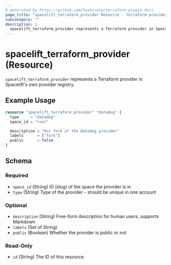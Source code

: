 ```yaml
---
# generated by https://github.com/hashicorp/terraform-plugin-docs
page_title: "spacelift_terraform_provider Resource - terraform-provider-spacelift"
subcategory: ""
description: |-
  spacelift_terraform_provider represents a Terraform provider in Spacelift's own provider registry.
---
```


# spacelift_terraform_provider (Resource)

`spacelift_terraform_provider` represents a Terraform provider in Spacelift's own provider registry.

## Example Usage

```terraform
resource "spacelift_terraform_provider" "datadog" {
  type     = "datadog"
  space_id = "root"

  description = "Our fork of the Datadog provider"
  labels      = ["fork"]
  public      = false
}
```

<!-- schema generated by tfplugindocs -->
## Schema

### Required

- `space_id` (String) ID (slug) of the space the provider is in
- `type` (String) Type of the provider - should be unique in one account

### Optional

- `description` (String) Free-form description for human users, supports Markdown
- `labels` (Set of String)
- `public` (Boolean) Whether the provider is public or not

### Read-Only

- `id` (String) The ID of this resource.


